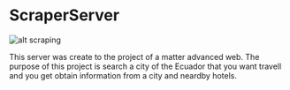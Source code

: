 # ScraperServer
![alt scraping](https://www.google.com/url?sa=i&url=https%3A%2F%2Frealpython.com%2Fbeautiful-soup-web-scraper-python%2F&psig=AOvVaw1fF5UWtBU_3LvKRk9TquTh&ust=1619411235351000&source=images&cd=vfe&ved=0CAIQjRxqFwoTCIiUmJLHmPACFQAAAAAdAAAAABAD)

This server was create to the project of a matter advanced web. The purpose of this project is search a city of the Ecuador that you want travell and you get obtain information from a city and neardby hotels.
